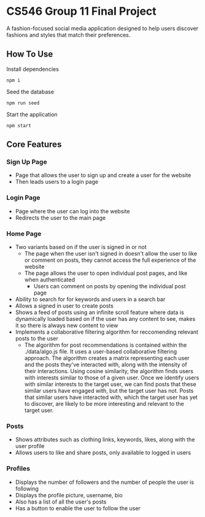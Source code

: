# CS546 Group 11 Final Project

A fashion-focused social media application designed to help users discover fashions and styles that match their preferences.

## How To Use

Install dependencies

```
npm i
```

Seed the database

```
npm run seed
```

Start the application

```
npm start
```

## Core Features

### Sign Up Page

* Page that allows the user to sign up and create a user for the website
* Then leads users to a login page

### Login Page
 
 * Page where the user can log into the website
 * Redirects the user to the main page

### Home Page
* Two variants based on if the user is signed in or not
  * The page when the user isn't signed in doesn't allow the user to like or comment on posts, they cannot access the full experience of the website
  * The page allows the user to open individual post pages, and like when authenticated
    * Users can comment on posts by opening the individual post page
* Ability to search for for keywords and users in a search bar
* Allows a signed in user to create posts
* Shows a feed of posts using an infinite scroll feature where data is dynamically loaded based on if the user has any content to see, makes it so there is always new content to view
* Implements a collaborative filtering algorithm for reccomending relevant posts to the user
  * The algorithm for post recommendations is contained within the ./data/algo.js file. It uses a user-based collaborative filtering approach. The algorithm creates a matrix representing each user and the posts they've interacted with, along with the intensity of their interactions. Using cosine similarity, the algorithm finds users with interests similar to those of a given user. Once we identify users with similar interests to the target user, we can find posts that these similar users have engaged with, but the target user has not. Posts that similar users have interacted with, which the target user has yet to discover, are likely to be more interesting and relevant to the target user.

### Posts
* Shows attributes such as clothing links, keywords, likes, along with the user profile
* Allows users to like and share posts, only available to logged in users

### Profiles
* Displays the number of followers and the number of people the user is following
* Displays the profile picture, username, bio
* Also has a list of all the user's posts
* Has a button to enable the user to follow the user